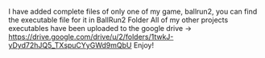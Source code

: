 I have added complete files of only one of my game, ballrun2, you can find the executable file for it in BallRun2 Folder
All of my other projects executables have been uploaded to the google drive -> https://drive.google.com/drive/u/2/folders/1twkJ-yDyd72hJQ5_TXspuCYyGWd9mQbU
Enjoy!

